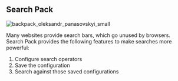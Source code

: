 ## Search Pack
![backpack_oleksandr_panasovskyi_small](https://github.com/ex-tag/search-pack/assets/1149793/25e4740f-02b7-4811-8ad7-691f115c7e71)

Many websites provide search bars, which go unused by browsers.  
Search Pack provides the following features to make searches more powerful:

1. Configure search operators
2. Save the configuration
3. Search against those saved configurations
